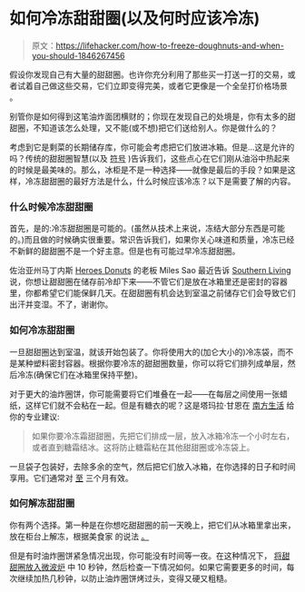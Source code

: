 # 如何冷冻甜甜圈(以及何时应该冷冻)

> 原文：<https://lifehacker.com/how-to-freeze-doughnuts-and-when-you-should-1846267456>

假设你发现自己有大量的甜甜圈。也许你充分利用了那些买一打送一打的交易，或者试着自己做这些交易，它们立即变得完美，或者它更像是一个全垒打价格场景 。



别管你是如何得到这笔油炸面团横财的；你现在发现自己的处境是，你有太多的甜甜圈，不知道该怎么处理，又不能(或不想)把它们送给别人。你是做什么的？

考虑到它是剩菜的长期储存库，你可能会考虑把它们放进冰箱。但是...这是允许的吗？传统的甜甜圈智慧(以及 [符号](https://www.flickr.com/photos/kevinv033/58429382/in/photolist-6at29) )告诉我们，这些点心在它们刚从油浴中热起来的时候是最美味的。那么，冰柜是不是一种选择——就像是最后的手段？如果是这样，冷冻甜甜圈的最好方法是什么，什么时候应该冷冻？以下是需要了解的内容。

### 什么时候冷冻甜甜圈

首先，是的:冷冻甜甜圈是可能的。(虽然从技术上来说，冻结大部分东西是可能的。)而且做的时候确实很重要。常识告诉我们，如果你关心味道和质量，冷冻已经不新鲜的甜甜圈不是一个好主意。但是也有可能过早冷冻甜甜圈。

佐治亚州马丁内斯 [Heroes Donuts](https://heroes-donuts.business.site/) 的老板 Miles Sao 最近告诉 [Southern Living](https://www.southernliving.com/breakfast/how-to-store-donuts) 说，你想让甜甜圈在储存前冷却下来——不管它们是放在冰箱里还是密封的容器里，你都希望它们能保鲜几天。在甜甜圈有机会达到室温之前储存它们会导致它们出汗并变湿。不了，谢谢你。

### 如何冷冻甜甜圈

一旦甜甜圈达到室温，就该开始包装了。你将使用大的(加仑大小的)冷冻袋，而不是某种塑料密封容器。根据你要冷冻的甜甜圈数量，你可以将它们排列成单层，然后冷冻(确保它们在冰箱里保持平整)。

对于更大的油炸圈饼，你可能需要将它们堆叠在一起——在每层之间使用一张蜡纸，这样它们就不会粘在一起。但是有糖衣的呢？这是塔玛拉·甘恩在 [南方生活](https://www.southernliving.com/breakfast/how-to-store-donuts) 给你的专业建议:

> 如果你要冷冻霜甜甜圈，先把它们排成一层，放入冰箱冷冻一个小时左右，或者直到糖霜结冰。这将防止糖霜粘在其他甜甜圈或冷冻袋上。

一旦袋子包装好，去除多余的空气，然后把它们放入冰箱，在你选择的日子和时间享用。它们通常对 [至](https://www.southernliving.com/breakfast/how-to-store-donuts) 三个月有效。

### 如何解冻甜甜圈

你有两个选择。第一种是在你想吃甜甜圈的前一天晚上，把它们从冰箱里拿出来，放在柜台上解冻，根据美食家 的说法 [。](https://www.epicurious.com/archive/howtocook/primers/doughnuts_frying_glazing)

但是有时油炸圈饼紧急情况出现，你可能没有时间等一夜。在这种情况下， [将甜甜圈放入微波炉](https://www.epicurious.com/archive/howtocook/primers/doughnuts_frying_glazing) 中 10 秒钟，然后检查一下情况如何。如果它需要更多的时间，每次继续加热几秒钟，以防止油炸圈饼烤过头，变得又硬又粗糙。